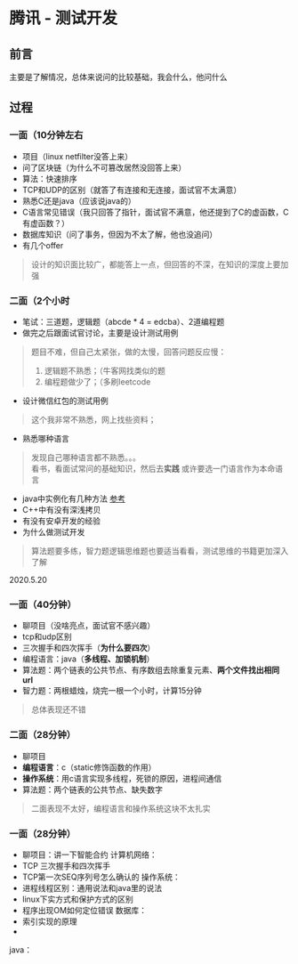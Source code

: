 # 腾讯 - 测试开发
## 前言
主要是了解情况，总体来说问的比较基础，我会什么，他问什么
## 过程
### 一面（10分钟左右
- 项目（linux netfilter没答上来）
- 问了区块链（为什么不可篡改居然没回答上来）
- 算法：快速排序
- TCP和UDP的区别（就答了有连接和无连接，面试官不太满意）
- 熟悉C还是java（应该说java的）
- C语言常见错误（我只回答了指针，面试官不满意，他还提到了C的虚函数，C有虚函数？）
- 数据库知识（问了事务，但因为不太了解，他也没追问）
- 有几个offer
> 设计的知识面比较广，都能答上一点，但回答的不深，在知识的深度上要加强
### 二面（2个小时
- 笔试：三道题，逻辑题（abcde * 4 = edcba）、2道编程题
- 做完之后跟面试官讨论，主要是设计测试用例
> 题目不难，但自己太紧张，做的太慢，回答问题反应慢：
> 1. 逻辑题不熟悉；（牛客网找类似的题  
> 2. 编程题做少了；（多刷leetcode
- 设计微信红包的测试用例
> 这个我非常不熟悉，网上找些资料；
- 熟悉哪种语言
> 发现自己哪种语言都不熟悉。。。  
> 看书，看面试常问的基础知识，然后去**实践**
> 或许要选一门语言作为本命语言
- java中实例化有几种方法 [参考](https://blog.csdn.net/kai_wei_zhang/article/details/7990626)
- C++中有没有深浅拷贝
- 有没有安卓开发的经验
- 为什么做测试开发
> 算法题要多练，智力题逻辑思维题也要适当看看，测试思维的书籍更加深入了解

2020.5.20
### 一面（40分钟）
- 聊项目（没啥亮点，面试官不感兴趣）
- tcp和udp区别
- 三次握手和四次挥手（**为什么要四次**）
- 编程语言：java（**多线程、加锁机制**）
- 算法题：两个链表的公共节点、有序数组去除重复元素、**两个文件找出相同url**
- 智力题：两根蜡烛，烧完一根一个小时，计算15分钟
> 总体表现还不错
### 二面（28分钟）
- 聊项目
- **编程语言**：c（static修饰函数的作用）
- **操作系统**：用c语言实现多线程，死锁的原因，进程间通信
- 算法题：两个链表的公共节点、缺失数字
> 二面表现不太好，编程语言和操作系统这块不太扎实

### 一面（28分钟）
- 聊项目：讲一下智能合约
计算机网络：
- TCP 三次握手和四次挥手
- TCP第一次SEQ序列号怎么确认的
操作系统：
- 进程线程区别：通用说法和java里的说法
- linux下实方式和保护方式的区别
- 程序出现OM如何定位错误
数据库：
- 索引实现的原理
- 
java：
